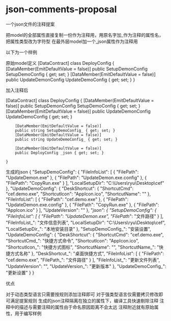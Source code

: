 # json-comments-proposal
一个json文件的注释提案

把model的全部属性直接复制一份作为注释用，用原名字加_作为注释的属性名，把属性类型改为字符型
在最外层model加一个_json属性作为注释用

以下为一个样例

原始model定义
 [DataContract]
    class DeployConfig
    {
        [DataMember(EmitDefaultValue = false)]
        public SetupDemonConfig SetupDemoConfig { get; set; }
        [DataMember(EmitDefaultValue = false)]
        public UpdateDemonConfig UpdateDemoConfig { get; set; }
    }

加入注释后

 [DataContract]
    class DeployConfig
    {
        [DataMember(EmitDefaultValue = false)]
        public SetupDemonConfig SetupDemoConfig { get; set; }
        [DataMember(EmitDefaultValue = false)]
        public UpdateDemonConfig UpdateDemoConfig { get; set; }


        [DataMember(EmitDefaultValue = false)]
        public string SetupDemoConfig_ { get; set; }
        [DataMember(EmitDefaultValue = false)]
        public string UpdateDemoConfig_ { get; set; }

        [DataMember(EmitDefaultValue = false)]
        public DeployConfig _json { get; set; }

    }

生成的json
{
  "SetupDemoConfig": {
    "FileInfoList": [
      { "FilePath": "UpdateDemon.exe" },
      { "FilePath": "UpdateDemon.exe.config" },
      { "FilePath": "CopyRun.exe" }
    ],
    "LocalSetupDir": "C:\\Users\\ryu\\Desktop\\cef"
  },
  "UpdateDemoConfig": {
    "DeskShortcut": {
      "ShortcutCmd": "cef.demo.exe",
      "ShortcutIcon": "AppIcon.ico",
      "ShortcutName": ""
    },
    "FileInfoList": [
      { "FilePath": "cef.demo.exe" },
      { "FilePath": "UpdateDemon.exe.config" },
      { "FilePath": "CopyRun.exe" },
      { "FilePath": "AppIcon.ico" }
    ],
    "UpdateVersion": ""
  },
  "_json": {
    "SetupDemoConfig": {
      "FileInfoList": [
        {
          "FilePath": "UpdateDemon.exe",
          "FilePath_": "文件路径"
        }
      ],
      "FileInfoList_": "文件信息列表",
      "LocalSetupDir": "C:\\Users\\ryu\\Desktop\\cef",
      "LocalSetupDir_": "本地安装目录"
    },
    "SetupDemoConfig_": "安装设置",
    "UpdateDemoConfig": {
      "DeskShortcut": {
        "ShortcutCmd": "cef.demo.exe",
        "ShortcutCmd_": "快捷方式命令",
        "ShortcutIcon": "AppIcon.ico",
        "ShortcutIcon_": "快捷方式图标",
        "ShortcutName": "",
        "ShortcutName_": "快捷方式名称"
      },
      "DeskShortcut_": "桌面快捷方式",
      "FileInfoList": [
        {
          "FilePath": "cef.demo.exe",
          "FilePath_": "文件路径"
        }
      ],
      "FileInfoList_": "更新文件列表",
      "UpdateVersion": "",
      "UpdateVersion_": "更新版本"
    },
    "UpdateDemoConfig_": "更新设置"
  }
}


优点

对于动态类型语言只需要按规则添加注释即可
对于强类型语言仅需要拷贝修改即可满足提案规则
生成的json注释隔离在独立的属性下，编译工具快速剔除注释
注释中的描述与需要注释的属性由于命名原因距离不会太远
注释附近就有原始属性，用于编写样例
